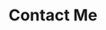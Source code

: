 ---
title: Contact Me
type: landing
sections:
  - block: contact
    id: contact
    content:
      title: Contact Me
      subtitle: ""
      text: |-
        Found something you want to discuss further? Curious to find out how we could work together?
  #     # Contact (add or remove contact options as necessary)
  #     email: test@example.org
  #     phone: 888 888 88 88
      appointment_url: 'https://calendly.com/rohail-taimour'
  #     address:
  #       street: 450 Serra Mall
  #       city: Stanford
  #       region: CA
  #       postcode: '94305'
  #       country: United States
  #       country_code: US
  #     directions: Enter Building 1 and take the stairs to Office 200 on Floor 2
  #     office_hours:
  #       - 'Monday 10:00 to 13:00'
  #       - 'Wednesday 09:00 to 10:00'
  #     contact_links:
  #       - icon: twitter
  #         icon_pack: fab
  #         name: DM Me
  #         link: 'https://twitter.com/Twitter'
  #       - icon: skype
  #         icon_pack: fab
  #         name: Skype Me
  #         link: 'skype:echo123?call'
  #       - icon: video
  #         icon_pack: fas
  #         name: Zoom Me
  #         link: 'https://zoom.com'
      # Automatically link email and phone or display as text?
      autolink: true
      # Email form provider
      form:
        provider: formspree
        formspree:
          id: xpzeelgp
  #       netlify:
  #         # Enable CAPTCHA challenge to reduce spam?
  #         captcha: false
      coordinates:
          latitude: '50.850346'
          longitude: '4.351721'
    design:
      columns: '2'
---